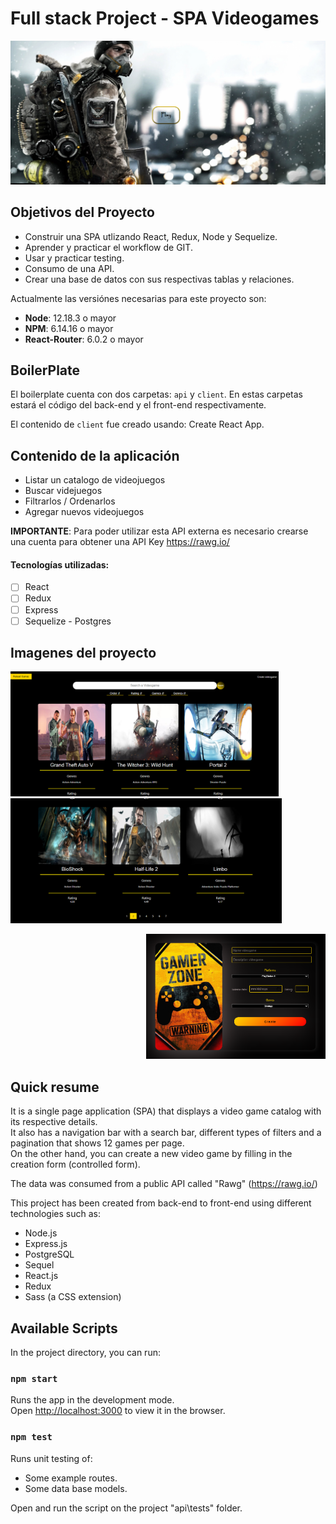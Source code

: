 
# Full stack Project - SPA Videogames
![ScreenShot](https://github.com/nfavala/SPA-Videogames/blob/main/PI-Videogames-main/client/src/components/images/landing%20videogames.png)

## Objetivos del Proyecto

- Construir una SPA utlizando React, Redux, Node y Sequelize.
- Aprender y practicar el workflow de GIT.
- Usar y practicar testing.
- Consumo de una API.
- Crear una base de datos con sus respectivas tablas y relaciones.


Actualmente las versiónes necesarias para este proyecto son:

 * __Node__: 12.18.3 o mayor
 * __NPM__: 6.14.16 o mayor
 * __React-Router__: 6.0.2 o mayor


## BoilerPlate

El boilerplate cuenta con dos carpetas: `api` y `client`. En estas carpetas estará el código del back-end y el front-end respectivamente.

El contenido de `client` fue creado usando: Create React App.

## Contenido de la aplicación 

  - Listar un catalogo de videojuegos
  - Buscar videjuegos
  - Filtrarlos / Ordenarlos
  - Agregar nuevos videojuegos

__IMPORTANTE__: Para poder utilizar esta API externa es necesario crearse una cuenta para obtener una API Key https://rawg.io/

#### Tecnologías utilizadas:
- [ ] React
- [ ] Redux
- [ ] Express
- [ ] Sequelize - Postgres

## Imagenes del proyecto
<p align='left'>
  <img height="200" src='client\src\components\images\Home video games.png'</img> 
  <img height="200" src='client\src\components\images\pagination videogames.png'</img>
</p>
<p align='right'>
  <img height="200" src='client\src\components\images\create form videogames.png'</img>
</p>


## Quick resume

It is a single page application (SPA) that displays a video game catalog with its respective details.<br>
It also has a navigation bar with a search bar, different types of filters and a pagination that shows 12 games per page.<br>
On the other hand, you can create a new video game by filling in the creation form (controlled form).<br>

The data was consumed from a public API called "Rawg" (https://rawg.io/)<br>

This project has been created from back-end to front-end using different<br> technologies such as:
- Node.js
- Express.js
- PostgreSQL
- Sequel
- React.js
- Redux
- Sass (a CSS extension)

## Available Scripts

In the project directory, you can run:

### `npm start`

Runs the app in the development mode.<br>
Open [http://localhost:3000](http://localhost:3000) to view it in the browser.

### `npm test`

Runs unit testing of:
- Some example routes.
- Some data base models.

Open and run the script on the project "api\tests" folder.

